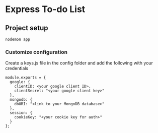 # Express To-do List

## Project setup
```
nodemon app
```

### Customize configuration

Create a keys.js file in the config folder and add the following with your credentials

```
module.exports = {
  google: {
    clientID: <your google client ID>,
    clientSecret: "<your google client key>"
  },
  mongodb: {
    dbURI: "<link to your MongoDB database>"
  },
  session: {
    cookieKey: "<your cookie key for auth>"
  }
};
```